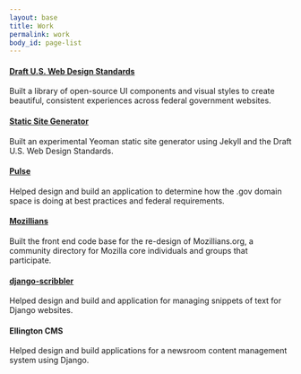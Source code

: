 ```yaml
---
layout: base
title: Work
permalink: work
body_id: page-list
---
```

	
<h4>
	<a href="https://standards.usa.gov/">Draft U.S. Web Design Standards</a>
</h4>
<article>
	<p>
		Built a library of open-source UI components and visual styles to create beautiful, consistent experiences across federal government websites.
	</p>
</article>
<h4>
	<a href="https://github.com/18F/generator-18F-static">Static Site Generator</a>
</h4>
<article>
	<p>
		Built an experimental Yeoman static site generator using Jekyll and the Draft U.S. Web Design Standards.
	</p>
</article>
<h4>
	<a href="https://pulse.cio.gov/">Pulse</a>
</h4>
<article>
	<p>
		Helped design and build an application to determine how the .gov domain space is doing at best practices and federal requirements.
	</p>
</article>
<h4>
	<a href="https://mozillians.org/">Mozillians</a>
</h4>
<article>
	<p>
		Built the front end code base for the re-design of Mozillians.org, a community directory for Mozilla core individuals and groups that participate.
	</p>
</article>
<h4>
	<a href="https://github.com/caktus/django-scribbler">django-scribbler</a>
</h4>
<article>
	<p>
		Helped design and build and application for managing snippets of text for Django websites.
	</p>
</article>
<h4>Ellington CMS</h4>
<article>
	<p>
		Helped design and build applications for a newsroom content management system using Django.
	</p>
</article>
